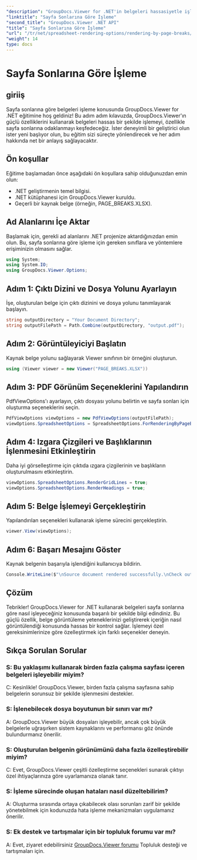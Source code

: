 ```yaml
---
"description": "GroupDocs.Viewer for .NET'in belgeleri hassasiyetle işleme gücünü keşfedin. Sayfa sonlarına göre işleme için adım adım eğitimimizi izleyin."
"linktitle": "Sayfa Sonlarına Göre İşleme"
"second_title": "GroupDocs.Viewer .NET API"
"title": "Sayfa Sonlarına Göre İşleme"
"url": "/tr/net/spreadsheet-rendering-options/rendering-by-page-breaks/"
"weight": 14
type: docs
---
```

# Sayfa Sonlarına Göre İşleme

## giriiş
Sayfa sonlarına göre belgeleri işleme konusunda GroupDocs.Viewer for .NET eğitimine hoş geldiniz! Bu adım adım kılavuzda, GroupDocs.Viewer'ın güçlü özelliklerini kullanarak belgeleri hassas bir şekilde işlemeyi, özellikle sayfa sonlarına odaklanmayı keşfedeceğiz. İster deneyimli bir geliştirici olun ister yeni başlıyor olun, bu eğitim sizi süreçte yönlendirecek ve her adım hakkında net bir anlayış sağlayacaktır.
## Ön koşullar
Eğitime başlamadan önce aşağıdaki ön koşullara sahip olduğunuzdan emin olun:
- .NET geliştirmenin temel bilgisi.
- .NET kütüphanesi için GroupDocs.Viewer kuruldu.
- Geçerli bir kaynak belge (örneğin, PAGE_BREAKS.XLSX).
## Ad Alanlarını İçe Aktar
Başlamak için, gerekli ad alanlarını .NET projenize aktardığınızdan emin olun. Bu, sayfa sonlarına göre işleme için gereken sınıflara ve yöntemlere erişiminizin olmasını sağlar.
```csharp
using System;
using System.IO;
using GroupDocs.Viewer.Options;
```
## Adım 1: Çıktı Dizini ve Dosya Yolunu Ayarlayın
İşe, oluşturulan belge için çıktı dizinini ve dosya yolunu tanımlayarak başlayın.
```csharp
string outputDirectory = "Your Document Directory";
string outputFilePath = Path.Combine(outputDirectory, "output.pdf");
```
## Adım 2: Görüntüleyiciyi Başlatın
Kaynak belge yolunu sağlayarak Viewer sınıfının bir örneğini oluşturun.
```csharp
using (Viewer viewer = new Viewer("PAGE_BREAKS.XLSX"))
```
## Adım 3: PDF Görünüm Seçeneklerini Yapılandırın
PdfViewOptions'ı ayarlayın, çıktı dosyası yolunu belirtin ve sayfa sonları için oluşturma seçeneklerini seçin.
```csharp
PdfViewOptions viewOptions = new PdfViewOptions(outputFilePath);
viewOptions.SpreadsheetOptions = SpreadsheetOptions.ForRenderingByPageBreaks();
```
## Adım 4: Izgara Çizgileri ve Başlıklarının İşlenmesini Etkinleştirin
Daha iyi görselleştirme için çıktıda ızgara çizgilerinin ve başlıkların oluşturulmasını etkinleştirin.
```csharp
viewOptions.SpreadsheetOptions.RenderGridLines = true;
viewOptions.SpreadsheetOptions.RenderHeadings = true;
```
## Adım 5: Belge İşlemeyi Gerçekleştirin
Yapılandırılan seçenekleri kullanarak işleme sürecini gerçekleştirin.
```csharp
viewer.View(viewOptions);
```
## Adım 6: Başarı Mesajını Göster
Kaynak belgenin başarıyla işlendiğini kullanıcıya bildirin.
```csharp
Console.WriteLine($"\nSource document rendered successfully.\nCheck output in {outputDirectory}.");
```
## Çözüm
Tebrikler! GroupDocs.Viewer for .NET kullanarak belgeleri sayfa sonlarına göre nasıl işleyeceğiniz konusunda başarılı bir şekilde bilgi edindiniz. Bu güçlü özellik, belge görüntüleme yeteneklerinizi geliştirerek içeriğin nasıl görüntülendiği konusunda hassas bir kontrol sağlar. İşlemeyi özel gereksinimlerinize göre özelleştirmek için farklı seçenekler deneyin.
## Sıkça Sorulan Sorular
### S: Bu yaklaşımı kullanarak birden fazla çalışma sayfası içeren belgeleri işleyebilir miyim?
C: Kesinlikle! GroupDocs.Viewer, birden fazla çalışma sayfasına sahip belgelerin sorunsuz bir şekilde işlenmesini destekler.
### S: İşlenebilecek dosya boyutunun bir sınırı var mı?
A: GroupDocs.Viewer büyük dosyaları işleyebilir, ancak çok büyük belgelerle uğraşırken sistem kaynaklarını ve performansı göz önünde bulundurmanız önerilir.
### S: Oluşturulan belgenin görünümünü daha fazla özelleştirebilir miyim?
C: Evet, GroupDocs.Viewer çeşitli özelleştirme seçenekleri sunarak çıktıyı özel ihtiyaçlarınıza göre uyarlamanıza olanak tanır.
### S: İşleme sürecinde oluşan hataları nasıl düzeltebilirim?
A: Oluşturma sırasında ortaya çıkabilecek olası sorunları zarif bir şekilde yönetebilmek için kodunuzda hata işleme mekanizmaları uygulamanız önerilir.
### S: Ek destek ve tartışmalar için bir topluluk forumu var mı?
A: Evet, ziyaret edebilirsiniz [GroupDocs.Viewer forumu](https://forum.groupdocs.com/c/viewer/9) Topluluk desteği ve tartışmaları için.